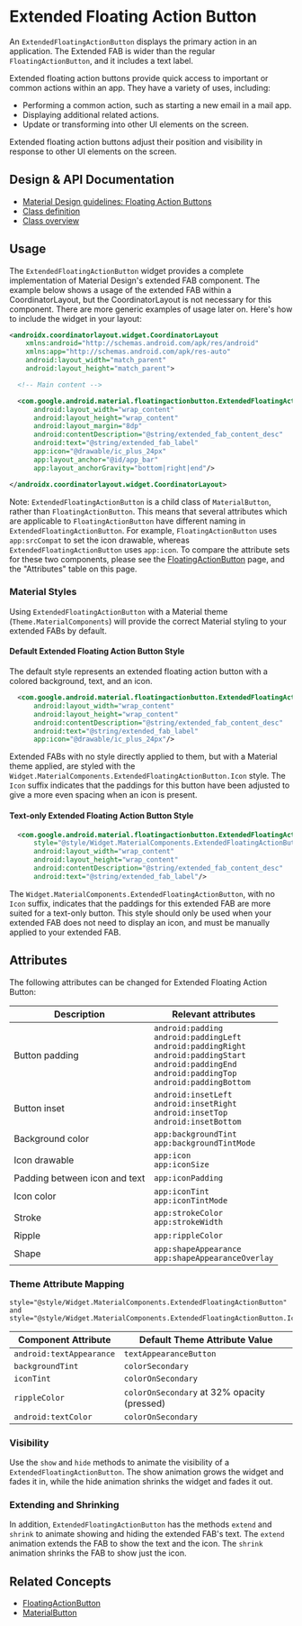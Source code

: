 <!--docs:
title: "Extended Floating Action Button"
layout: detail
section: components
excerpt: "A customizable button component with updated visual styles."
iconId: button
path: /catalog/extended-floating-action-button/
-->

# Extended Floating Action Button

An `ExtendedFloatingActionButton` displays the primary action in an application.
The Extended FAB is wider than the regular `FloatingActionButton`, and it
includes a text label.

Extended floating action buttons provide quick access to important or common
actions within an app. They have a variety of uses, including:

-   Performing a common action, such as starting a new email in a mail app.
-   Displaying additional related actions.
-   Update or transforming into other UI elements on the screen.

Extended floating action buttons adjust their position and visibility in
response to other UI elements on the screen.

## Design & API Documentation

-   [Material Design guidelines: Floating Action Buttons](https://material.io/go/design-extended-fab)
    <!--{: .icon-list-item.icon-list-item--spec }-->
-   [Class definition](https://github.com/material-components/material-components-android/tree/master/lib/java/com.google.android.material.floatingactionbutton/ExtendedFloatingActionButton.java)
    <!--{: .icon-list-item.icon-list-item--link }-->
-   [Class overview](https://developer.android.com/reference/com/google/android/material/floatingactionbutton/ExtendedFloatingActionButton)
    <!--{: .icon-list-item.icon-list-item--link }--> <!--{: .icon-list }-->

## Usage

The `ExtendedFloatingActionButton` widget provides a complete implementation of
Material Design's extended FAB component. The example below shows a usage of the
extended FAB within a CoordinatorLayout, but the CoordinatorLayout is not
necessary for this component. There are more generic examples of usage later on.
Here's how to include the widget in your layout:

```xml
<androidx.coordinatorlayout.widget.CoordinatorLayout
    xmlns:android="http://schemas.android.com/apk/res/android"
    xmlns:app="http://schemas.android.com/apk/res-auto"
    android:layout_width="match_parent"
    android:layout_height="match_parent">

  <!-- Main content -->

  <com.google.android.material.floatingactionbutton.ExtendedFloatingActionButton
      android:layout_width="wrap_content"
      android:layout_height="wrap_content"
      android:layout_margin="8dp"
      android:contentDescription="@string/extended_fab_content_desc"
      android:text="@string/extended_fab_label"
      app:icon="@drawable/ic_plus_24px"
      app:layout_anchor="@id/app_bar"
      app:layout_anchorGravity="bottom|right|end"/>

</androidx.coordinatorlayout.widget.CoordinatorLayout>
```

Note: `ExtendedFloatingActionButton` is a child class of `MaterialButton`,
rather than `FloatingActionButton`. This means that several attributes which are
applicable to `FloatingActionButton` have different naming in
`ExtendedFloatingActionButton`. For example, `FloatingActionButton` uses
`app:srcCompat` to set the icon drawable, whereas `ExtendedFloatingActionButton`
uses `app:icon`. To compare the attribute sets for these two components, please
see the [FloatingActionButton](FloatingActionButton.md) page, and the
"Attributes" table on this page.

### Material Styles

Using `ExtendedFloatingActionButton` with a Material theme
(`Theme.MaterialComponents`) will provide the correct Material styling to your
extended FABs by default.

#### Default Extended Floating Action Button Style

The default style represents an extended floating action button with a colored
background, text, and an icon.

```xml
  <com.google.android.material.floatingactionbutton.ExtendedFloatingActionButton
      android:layout_width="wrap_content"
      android:layout_height="wrap_content"
      android:contentDescription="@string/extended_fab_content_desc"
      android:text="@string/extended_fab_label"
      app:icon="@drawable/ic_plus_24px"/>
```

Extended FABs with no style directly applied to them, but with a Material theme
applied, are styled with the
`Widget.MaterialComponents.ExtendedFloatingActionButton.Icon` style. The `Icon`
suffix indicates that the paddings for this button have been adjusted to give a
more even spacing when an icon is present.

#### Text-only Extended Floating Action Button Style

```xml
  <com.google.android.material.floatingactionbutton.ExtendedFloatingActionButton
      style="@style/Widget.MaterialComponents.ExtendedFloatingActionButton"
      android:layout_width="wrap_content"
      android:layout_height="wrap_content"
      android:contentDescription="@string/extended_fab_content_desc"
      android:text="@string/extended_fab_label"/>
```

The `Widget.MaterialComponents.ExtendedFloatingActionButton`, with no `Icon`
suffix, indicates that the paddings for this extended FAB are more suited for a
text-only button. This style should only be used when your extended FAB does not
need to display an icon, and must be manually applied to your extended FAB.

## Attributes

The following attributes can be changed for Extended Floating Action Button:

Description                   | Relevant attributes
----------------------------- | -------------------
Button padding                | `android:padding`<br/>`android:paddingLeft`<br/>`android:paddingRight`<br/>`android:paddingStart`<br/>`android:paddingEnd`<br/>`android:paddingTop`<br/>`android:paddingBottom`
Button inset                  | `android:insetLeft`<br/>`android:insetRight`<br/>`android:insetTop`<br/>`android:insetBottom`
Background color              | `app:backgroundTint`<br/>`app:backgroundTintMode`
Icon drawable                 | `app:icon`<br/>`app:iconSize`
Padding between icon and text | `app:iconPadding`
Icon color                    | `app:iconTint`<br/>`app:iconTintMode`
Stroke                        | `app:strokeColor`<br/>`app:strokeWidth`
Ripple                        | `app:rippleColor`
Shape                         | `app:shapeAppearance`<br/>`app:shapeAppearanceOverlay`

### Theme Attribute Mapping

```
style="@style/Widget.MaterialComponents.ExtendedFloatingActionButton" and
style="@style/Widget.MaterialComponents.ExtendedFloatingActionButton.Icon"
```

Component Attribute      | Default Theme Attribute Value
------------------------ | -------------------------------------------
`android:textAppearance` | `textAppearanceButton`
`backgroundTint`         | `colorSecondary`
`iconTint`               | `colorOnSecondary`
`rippleColor`            | `colorOnSecondary` at 32% opacity (pressed)
`android:textColor`      | `colorOnSecondary`

### Visibility

Use the `show` and `hide` methods to animate the visibility of a
`ExtendedFloatingActionButton`. The show animation grows the widget and fades it
in, while the hide animation shrinks the widget and fades it out.

### Extending and Shrinking

In addition, `ExtendedFloatingActionButton` has the methods `extend` and
`shrink` to animate showing and hiding the extended FAB's text. The `extend`
animation extends the FAB to show the text and the icon. The `shrink` animation
shrinks the FAB to show just the icon.

## Related Concepts

-   [FloatingActionButton](FloatingActionButton.md)
-   [MaterialButton](MaterialButton.md)
